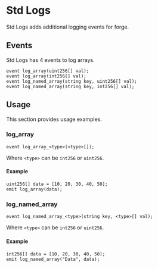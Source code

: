 # Std Logs

Std Logs adds additional logging events for forge.

## Events

Std Logs has 4 events to log arrays.

```solidity
event log_array(uint256[] val);
event log_array(int256[] val);
event log_named_array(string key, uint256[] val);
event log_named_array(string key, int256[] val);
```

## Usage

This section provides usage examples.

### log\_array

```solidity
event log_array_<type>(<type>[]);
```

Where `<type>` can be `int256` or `uint256`.

#### Example

```solidity
uint256[] data = [10, 20, 30, 40, 50]; 
emit log_array(data);
```

### log\_named\_array

```solidity
event log_named_array_<type>(string key, <type>[] val);
```

Where `<type>` can be `int256` or `uint256`.

#### Example

```solidity
int256[] data = [10, 20, 30, 40, 50]; 
emit log_named_array("Data", data);
```
